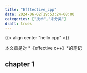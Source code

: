 ```yaml
---
title: "Efftective_cpp"
date: 2024-06-02T19:53:24+08:00
categories: ["技术","未分类"]
draft: trues
---
```




{{< align center "hello cpp" >}}

本文章是对 *《effective c++》*的笔记

## chapter 1

